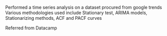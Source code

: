 Performed a time series analysis on  a dataset procured from google trends
Various methodologies used include Stationary test, ARIMA models, Stationarizing methods, ACF and PACF curves

Referred from Datacamp
